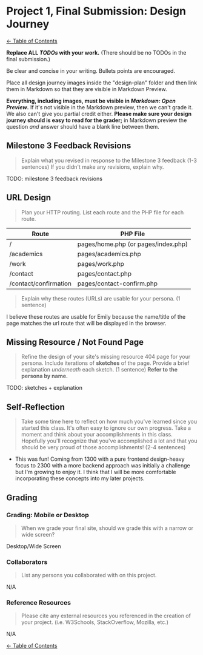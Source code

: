 # Project 1, Final Submission: Design Journey

[← Table of Contents](design-journey.md)

**Replace ALL _TODOs_ with your work.** (There should be no TODOs in the final submission.)

Be clear and concise in your writing. Bullets points are encouraged.

Place all design journey images inside the "design-plan" folder and then link them in Markdown so that they are visible in Markdown Preview.

**Everything, including images, must be visible in _Markdown: Open Preview_.** If it's not visible in the Markdown preview, then we can't grade it. We also can't give you partial credit either. **Please make sure your design journey should is easy to read for the grader;** in Markdown preview the question _and_ answer should have a blank line between them.


## Milestone 3 Feedback Revisions
> Explain what you revised in response to the Milestone 3 feedback (1-3 sentences)
> If you didn't make any revisions, explain why.

TODO: milestone 3 feedback revisions


## URL Design
> Plan your HTTP routing.
> List each route and the PHP file for each route.

| Route                 | PHP File                            |
| --------------------- | ----------------------------------- |
| /                     | pages/home.php (or pages/index.php) |
| /academics            | pages/academics.php                 |
| /work                 | pages/work.php                      |
| /contact              | pages/contact.php                   |
| /contact/confirmation | pages/contact-confirm.php           |

> Explain why these routes (URLs) are usable for your persona. (1 sentence)

I believe these routes are usable for Emily because the name/title of the page matches the url route that will be displayed in the browser.


## Missing Resource / Not Found Page
> Refine the design of your site's missing resource 404 page for your persona.
> Include iterations of **sketches** of the page.
> Provide a brief explanation _underneath_ each sketch. (1 sentence)
> **Refer to the persona by name.**

TODO: sketches + explanation


## Self-Reflection
> Take some time here to reflect on how much you've learned since you started this class. It's often easy to ignore our own progress. Take a moment and think about your accomplishments in this class. Hopefully you'll recognize that you've accomplished a lot and that you should be very proud of those accomplishments! (2-4 sentences)

- This was fun! Coming from 1300 with a pure frontend design-heavy focus to 2300 with a more backend approach was initially a challenge but I'm growing to enjoy it. I think that I will be more comfortable incorporating these concepts into my later projects.


## Grading

### Grading: Mobile or Desktop
> When we grade your final site, should we grade this with a narrow or wide screen?

Desktop/Wide Screen


### Collaborators
> List any persons you collaborated with on this project.

N/A


### Reference Resources
> Please cite any external resources you referenced in the creation of your project.
> (i.e. W3Schools, StackOverflow, Mozilla, etc.)

N/A


[← Table of Contents](design-journey.md)

